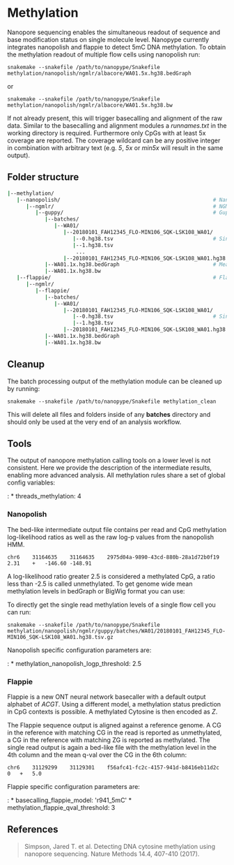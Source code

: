 # Methylation

Nanopore sequencing enables the simultaneous readout of sequence and base modification status on single molecule level. Nanopype currently integrates nanopolish and flappie to detect 5mC DNA methylation. To obtain the methylation readout of multiple flow cells using nanopolish run:  

    snakemake --snakefile /path/to/nanopype/Snakefile methylation/nanopolish/ngmlr/albacore/WA01.5x.hg38.bedGraph

or

    snakemake --snakefile /path/to/nanopype/Snakefile methylation/nanopolish/ngmlr/albacore/WA01.5x.hg38.bw

If not already present, this will trigger basecalling and alignment of the raw data. Similar to the basecalling and alignment modules a *runnames.txt* in the working directory is required. Furthermore only CpGs with at least 5x coverage are reported. The coverage wildcard can be any positive integer in combination with arbitrary text (e.g. *5*, *5x* or *min5x* will result in the same output).

## Folder structure

```sh
|--methylation/
   |--nanopolish/                                                 # Nanopolish
      |--ngmlr/                                                   # NGMLR alignment
         |--guppy/                                                # Guppy sequences
            |--batches/
               |--WA01/
                  |--20180101_FAH12345_FLO-MIN106_SQK-LSK108_WA01/
                     |--0.hg38.tsv                                # Single read batches
                     |--1.hg38.tsv
                      ...
                  |--20180101_FAH12345_FLO-MIN106_SQK-LSK108_WA01.hg38.tsv.gz
            |--WA01.1x.hg38.bedGraph                              # Mean methylation level
            |--WA01.1x.hg38.bw
   |--flappie/                                                    # Flappie
      |--ngmlr/
         |--flappie/
            |--batches/
               |--WA01/
                  |--20180101_FAH12345_FLO-MIN106_SQK-LSK108_WA01/
                     |--0.hg38.tsv                                # Single read batches
                     |--1.hg38.tsv
                  |--20180101_FAH12345_FLO-MIN106_SQK-LSK108_WA01.hg38.tsv.gz
            |--WA01.1x.hg38.bedGraph
            |--WA01.1x.hg38.bw
```

## Cleanup

The batch processing output of the methylation module can be cleaned up by running:

    snakemake --snakefile /path/to/nanopype/Snakefile methylation_clean

This will delete all files and folders inside of any **batches** directory and should only be used at the very end of an analysis workflow.

## Tools

The output of nanopore methylation calling tools on a lower level is not consistent. Here we provide the description of the intermediate results, enabling more advanced analysis. All methylation rules share a set of global config variables:

:   * threads_methylation: 4

### Nanopolish

The bed-like intermediate output file contains per read and CpG methylation log-likelihood ratios as well as the raw log-p values from the nanopolish HMM.

    chr6	31164635	31164635	2975d04a-9890-43cd-880b-28a1d72b0f19	2.31    +	-146.60	-148.91

A log-likelihood ratio greater 2.5 is considered a methylated CpG, a ratio less than -2.5 is called unmethylated. To get genome wide mean methylation levels in bedGraph or BigWig format you can use:

To directly get the single read methylation levels of a single flow cell you can run:

    snakemake --snakefile /path/to/nanopype/Snakefile methylation/nanopolish/ngmlr/guppy/batches/WA01/20180101_FAH12345_FLO-MIN106_SQK-LSK108_WA01.hg38.tsv.gz

Nanopolish specific configuration parameters are:

:   * methylation_nanopolish_logp_threshold: 2.5

### Flappie

Flappie is a new ONT neural network basecaller with a default output alphabet of *ACGT*. Using a different model, a methylation status prediction in CpG contexts is possible. A methylated Cytosine is then encoded as *Z*.

The Flappie sequence output is aligned against a reference genome. A CG in the reference with matching CG in the read is reported as unmethylated, a CG in the reference with matching ZG is reported as methylated.
The single read output is again a bed-like file with the methylation level in the 4th column and the mean q-val over the CG in the 6th column:

    chr6	31129299	31129301	f56afc41-fc2c-4157-941d-b8416eb11d2c	0	+	5.0

Flappie specific configuration parameters are:

:   * basecalling_flappie_model: 'r941_5mC'
    * methylation_flappie_qval_threshold: 3

## References

> Simpson, Jared T. et al. Detecting DNA cytosine methylation using nanopore sequencing. Nature Methods 14.4, 407-410 (2017).
